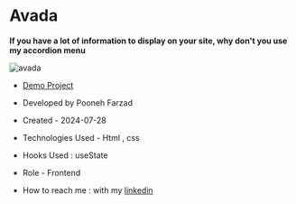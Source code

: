 # Avada

**If you have a lot of information to display on your site, why don't you use my accordion menu**

![avada](https://github.com/user-attachments/assets/2c8800f3-6236-4a43-9e52-a5eb59578ffe)



- [Demo Project](https://pooneh-farzad.github.io/Avada/)

- Developed by Pooneh Farzad

- Created - 2024-07-28

- Technologies Used - Html , css 

- Hooks Used : useState 

- Role - Frontend

- How to reach me : with my  [linkedin](https://www.linkedin.com/in/pooneh-farzad-75452a72/)

